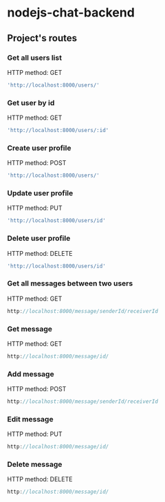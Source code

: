# nodejs-chat-backend

## Project's routes
### Get all users list
HTTP method: GET
```javascript
'http://localhost:8000/users/'
```

### Get user by id
HTTP method: GET

```javascript
'http://localhost:8000/users/:id'
```

### Create user profile
HTTP method: POST

```javascript
'http://localhost:8000/users/'
```

### Update user profile
HTTP method: PUT

```javascript
'http://localhost:8000/users/id'
```

### Delete user profile
HTTP method: DELETE

```javascript
'http://localhost:8000/users/id'
```

### Get all messages between two users
HTTP method: GET

```javascript
http://localhost:8000/message/senderId/receiverId
```

### Get  message
HTTP method: GET

```javascript
http://localhost:8000/message/id/
```
### Add message
HTTP method: POST

```javascript
http://localhost:8000/message/senderId/receiverId
```

### Edit message
HTTP method: PUT

```javascript
http://localhost:8000/message/id/
```

### Delete message
HTTP method: DELETE

```javascript
http://localhost:8000/message/id/
```
